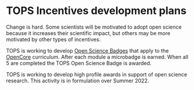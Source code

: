# TOPS Incentives development plans

Change is hard. Some scientists will be motivated to adopt open science because it increases their scientific impact, but others may be more motivated by other types of incentives. 

TOPS is working to develop [Open Science Badges](./badging.md) that apply to the [OpenCore](./../Area2_Capacity_Sharing/opencore/opencore.md) curriculum. After each module a microbadge is earned. When all 5 are completed the TOPS Open Science Badge is awarded.  

TOPS is working to develop high profile awards in support of open science research. This activity is in formulation over Summer 2022.
